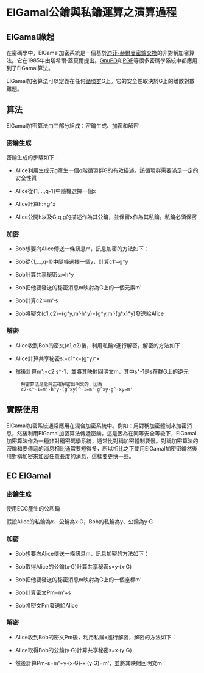 # ElGamal公鑰與私鑰運算之演算過程

## ElGamal緣起

在密碼學中，ElGamal加密系統是一個基於[迪菲-赫爾曼密鑰交換](https://zh.wikipedia.org/wiki/迪菲-赫爾曼密鑰交換)的非對稱加密算法。它在1985年由塔希爾·蓋莫爾提出。[GnuPG](https://zh.wikipedia.org/wiki/GnuPG)和[PGP](https://zh.wikipedia.org/wiki/PGP)等很多密碼學系統中都應用到了ElGamal算法。

ElGamal加密算法可以定義在任何[循環群](https://zh.wikipedia.org/wiki/循環群)G上。它的安全性取決於G上的離散對數難題。

## 算法

ElGamal加密算法由三部分組成：密鑰生成、加密和解密

### 密鑰生成

密鑰生成的步驟如下：

- Alice利用生成元g產生一個q階循環群G的有效描述。該循環群需要滿足一定的安全性質

- Alice從{1,...,q-1}中隨機選擇一個x

- Alice計算h:=g^x

- Alice公開h以及G,q,g的描述作為其公鑰，並保留x作為其私鑰。私鑰必須保密

### 加密

- Bob想要向Alice傳送一條訊息m，訊息加密的方法如下：

- Bob從{1,...,q-1}中隨機選擇一個y，計算c1:=g^y

- Bob計算共享秘密s:=h^y

- Bob把他要發送的秘密消息m映射為G上的一個元素m'

- Bob計算c2:=m'·s

- Bob將密文(c1,c2)=(g^y,m'·h^y)=(g^y,m'·(g^x)^y)發送給Alice

### 解密

- Alice收到Bob的密文(c1,c2)後，利用私鑰x進行解密，解密的方法如下：

- Alice計算共享秘密s:=c1^x=(g^y)^x

- 然後計算m':=c2·s^-1，並將其映射回明文m，其中s^-1是s在群G上的逆元

		解密算法是能夠正確解密出明文的，因為
		c2·s^-1=m'·h^y·(g^xy)^-1=m'·g^xy·g^-xy=m'

## 實際使用

ElGamal加密系統通常應用在混合加密系統中。例如：用對稱加密體制來加密消息，然後利用ElGamal加密算法傳遞密鑰。這是因為在同等安全等級下，ElGamal加密算法作為一種非對稱密碼學系統，通常比對稱加密體制要慢。對稱加密算法的密鑰和要傳遞的消息相比通常要短得多，所以相比之下使用ElGamal加密密鑰然後用對稱加密來加密任意長度的消息，這樣要更快一些。

## EC ElGamal

### 密鑰生成

使用ECC產生的公私鑰

假設Alice的私鑰為x、公鑰為x‧G，Bob的私鑰為y、公鑰為y‧G

### 加密

- Bob想要向Alice傳送一條訊息m，訊息加密的方法如下：

- Bob取得Alice的公鑰(x‧G)計算共享秘密s=y‧(x‧G)

- Bob把他要發送的秘密消息m映射為G上的一個座標m'

- Bob計算密文Pm=m'+s

- Bob將密文Pm發送給Alice

### 解密

- Alice收到Bob的密文Pm後，利用私鑰x進行解密，解密的方法如下：

- Alice取得Bob的公鑰(y‧G)計算共享秘密s=x‧(y‧G)

- 然後計算Pm-s=m'+y‧(x‧G)-x‧(y‧G)=m'，並將其映射回明文m